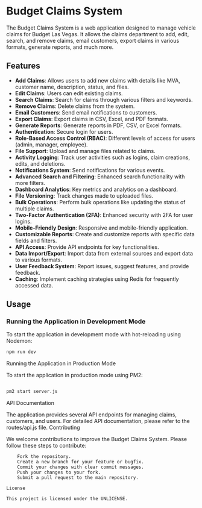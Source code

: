 ﻿# Budget Claims System

The Budget Claims System is a web application designed to manage vehicle claims for Budget Las Vegas. It allows the claims department to add, edit, search, and remove claims, email customers, export claims in various formats, generate reports, and much more.

## Features

- **Add Claims**: Allows users to add new claims with details like MVA, customer name, description, status, and files.
- **Edit Claims**: Users can edit existing claims.
- **Search Claims**: Search for claims through various filters and keywords.
- **Remove Claims**: Delete claims from the system.
- **Email Customers**: Send email notifications to customers.
- **Export Claims**: Export claims in CSV, Excel, and PDF formats.
- **Generate Reports**: Generate reports in PDF, CSV, or Excel formats.
- **Authentication**: Secure login for users.
- **Role-Based Access Control (RBAC)**: Different levels of access for users (admin, manager, employee).
- **File Support**: Upload and manage files related to claims.
- **Activity Logging**: Track user activities such as logins, claim creations, edits, and deletions.
- **Notifications System**: Send notifications for various events.
- **Advanced Search and Filtering**: Enhanced search functionality with more filters.
- **Dashboard Analytics**: Key metrics and analytics on a dashboard.
- **File Versioning**: Track changes made to uploaded files.
- **Bulk Operations**: Perform bulk operations like updating the status of multiple claims.
- **Two-Factor Authentication (2FA)**: Enhanced security with 2FA for user logins.
- **Mobile-Friendly Design**: Responsive and mobile-friendly application.
- **Customizable Reports**: Create and customize reports with specific data fields and filters.
- **API Access**: Provide API endpoints for key functionalities.
- **Data Import/Export**: Import data from external sources and export data to various formats.
- **User Feedback System**: Report issues, suggest features, and provide feedback.
- **Caching**: Implement caching strategies using Redis for frequently accessed data.

## Usage

### Running the Application in Development Mode

To start the application in development mode with hot-reloading using Nodemon:

```sh
npm run dev
```

Running the Application in Production Mode

To start the application in production mode using PM2:

```sh

pm2 start server.js
```
API Documentation

The application provides several API endpoints for managing claims, customers, and users. For detailed API documentation, please refer to the routes/api.js file.
Contributing

We welcome contributions to improve the Budget Claims System. Please follow these steps to contribute:
```
    Fork the repository.
    Create a new branch for your feature or bugfix.
    Commit your changes with clear commit messages.
    Push your changes to your fork.
    Submit a pull request to the main repository.

License

This project is licensed under the UNLICENSE.